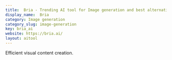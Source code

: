 ```yaml
---
title:  Bria - Trending AI tool for Image generation and best alternatives
display_name:  Bria
category: Image generation
category_slug: image-generation
key: bria_ai
website: https://bria.ai/
layout: aitool
---
```


Efficient visual content creation.
